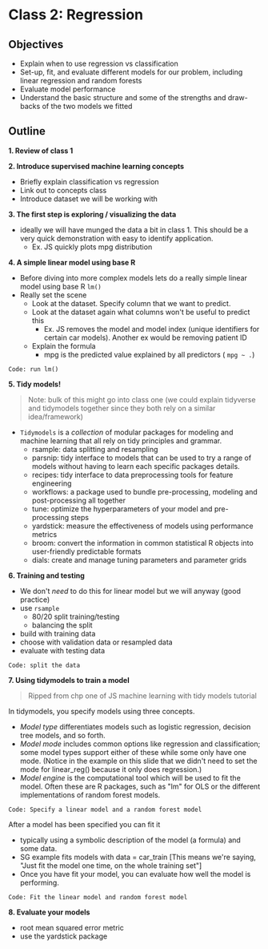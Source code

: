 # Class 2: Regression

## Objectives
* Explain when to use regression vs classification
* Set-up, fit, and evaluate different models for our problem, including linear regression and random forests
* Evaluate model performance
* Understand the basic structure and some of the strengths and draw-backs of the two models we fitted

## Outline

**1. Review of class 1**

**2. Introduce supervised machine learning concepts**
  - Briefly explain classification vs regression
  - Link out to concepts class
  - Introduce dataset we will be working with

**3. The first step is exploring / visualizing the data**
  - ideally we will have munged the data a bit in class 1. This should be a very quick demonstration with easy to identify application.
    - Ex. JS quickly plots mpg distribution

**4. A simple linear model using base R**
  - Before diving into more complex models lets do a really simple linear model using base R `lm()`
  - Really set the scene
    - Look at the dataset. Specify column that we want to predict.
    - Look at the dataset again what columns won't be useful to predict this
      - Ex. JS removes the model and model index (unique identifiers for certain car models). Another ex would be removing patient ID
    - Explain the formula 
      - mpg is the predicted value explained by all predictors ( `mpg ~ .`)

```
Code: run lm() 
```
**5. Tidy models!**
> Note: bulk of this might go into class one (we could explain tidyverse and tidymodels together since they both rely on a similar idea/framework)
  - `Tidymodels` is a _collection_ of modular packages for modeling and machine learning that all rely on tidy principles and grammar.
    - rsample: data splitting and resampling
    - parsnip: tidy interface to models that can be used to try a range of models without having to learn each specific packages details.
    - recipes: tidy interface to data preprocessing tools for feature engineering
    - workflows: a package used to bundle pre-processing, modeling and post-processing all together
    - tune: optimize the hyperparameters of your model and pre-processing steps
    - yardstick: measure the effectiveness of models using performance metrics
    - broom: convert the information in common statistical R objects into user-friendly predictable formats
    - dials: create and manage tuning parameters and parameter grids

**6. Training and testing**
  - We don't _need_ to do this for linear model but we will anyway (good practice)
  - use `rsample`
    - 80/20 split training/testing
    - balancing the split
  - build with training data
  - choose with validation data or resampled data
  - evaluate with testing data
```
Code: split the data
```

**7. Using tidymodels to train a model**

> Ripped from chp one of JS machine learning with tidy models tutorial

In tidymodels, you specify models using three concepts.

- _Model type_ differentiates models such as logistic regression, decision tree models, and so forth.
- _Model mode_ includes common options like regression and classification; some model types support either of these while some only have one mode. (Notice in the example on this slide that we didn't need to set the mode for linear_reg() because it only does regression.)
- _Model engine_ is the computational tool which will be used to fit the model. Often these are R packages, such as "lm" for OLS or the different implementations of random forest models.

```
Code: Specify a linear model and a random forest model
```

After a model has been specified you can fit it
  - typically using a symbolic description of the model (a formula) and some data. 
  - SG example fits models with data = car_train [This means we're saying, "Just fit the model one time, on the whole training set"]
  - Once you have fit your model, you can evaluate how well the model is performing.
  
```
Code: Fit the linear model and random forest model
```

**8. Evaluate your models**

- root mean squared error metric
- use the yardstick package

